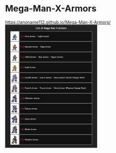 # Mega-Man-X-Armors
https://anoname112.github.io/Mega-Man-X-Armors/
<br />
<a href="https://anoname112.github.io/Mega-Man-X-Armors/">
   <img src="https://raw.githubusercontent.com/Anoname112/Mega-Man-X-Armors/main/ss.png" title="Mega Man X Armors" height="400">
</a>
